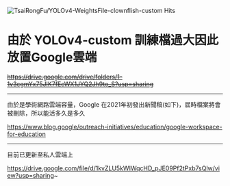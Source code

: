 ![TsaiRongFu/YOLOv4-WeightsFile-clownflish-custom Hits](https://hits.seeyoufarm.com/api/count/incr/badge.svg?url=https%3A%2F%2Fgithub.com%2FTsaiRongFu%2FYOLOv4-WeightsFile-clownflish-custom&count_bg=%23F919F5&title_bg=%23585757&icon=linux.svg&icon_color=%23E7E7E7&title=hits&edge_flat=false)

# 由於 YOLOv4-custom 訓練檔過大因此放置Google雲端

~~https://drive.google.com/drive/folders/1-1v3cgmYx75JIK7fEcWX1JYQ2Jh9to_S?usp=sharing~~

---

由於是學術網路雲端容量，Google 在2021年初發出新聞稿(如下)，屆時檔案將會被刪除，所以能活多久是多久

https://www.blog.google/outreach-initiatives/education/google-workspace-for-education

---

目前已更新至私人雲端上

https://drive.google.com/file/d/1kvZLU5kWIWqcHD_pJE09Pf2tPxb7sQlw/view?usp=sharing~